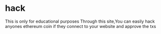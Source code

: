 # hack

This is only for educational purposes
Through this site,You can easily hack anyones ethereum coin if they connect to your website and approve the txs

